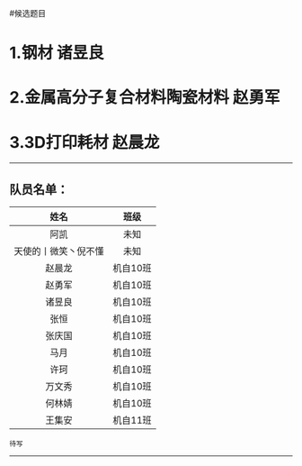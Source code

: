 #候选题目
#   1.钢材  						 	诸昱良
#   2.金属高分子复合材料陶瓷材料 		赵勇军
#   3.3D打印耗材 						赵晨龙

----------

## 队员名单：


| 姓名 | 班级 |
|:----------:|:----------:|
| 阿凯 | 未知 |
| 天使的丨微笑丶倪不懂 | 未知 |
| 赵晨龙 | 机自10班 | 
| 赵勇军 | 机自10班 |
| 诸昱良 | 机自10班 |
| 张恒 | 机自10班 |
| 张庆国 | 机自10班 |
| 马月 | 机自10班 |
| 许珂 | 机自10班 |
| 万文秀 | 机自10班 |
| 何林婧  | 机自10班 |
| 王集安 | 机自11班 |

```
待写
```


----------

